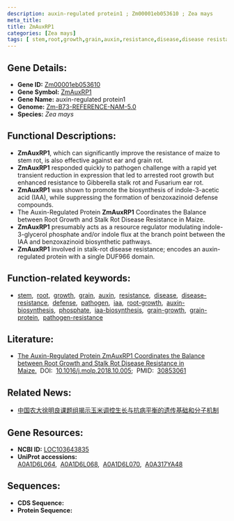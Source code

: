 ```yaml
---
description: auxin-regulated protein1 ; Zm00001eb053610 ; Zea mays
meta_title:
title: ZmAuxRP1
categories: [Zea mays]
tags: [ stem,root,growth,grain,auxin,resistance,disease,disease resistance,defense,pathogen,iaa,root growth,auxin biosynthesis,phosphate,iaa biosynthesis,grain growth,grain protein,pathogen resistance ]
---
```


## Gene Details:
- **Gene ID:**	[Zm00001eb053610](https://www.maizegdb.org/gene_center/gene/Zm00001eb053610)
- **Gene Symbol:** <u>ZmAuxRP1</u>
- **Gene Name:** auxin-regulated protein1
- **Genome:** [Zm-B73-REFERENCE-NAM-5.0](https://www.maizegdb.org/genome/assembly/Zm-B73-REFERENCE-NAM-5.0)
- **Species:** *Zea mays*

## Functional Descriptions:
   - **ZmAuxRP1**, which can significantly improve the resistance of maize to stem rot, is also effective against ear and grain rot.
   - **ZmAuxRP1** responded quickly to pathogen challenge with a rapid yet transient reduction in expression that led to arrested root growth but enhanced resistance to Gibberella stalk rot and Fusarium ear rot.
   - **ZmAuxRP1** was shown to promote the biosynthesis of indole-3-acetic acid (IAA), while suppressing the formation of benzoxazinoid defense compounds.
   - The Auxin-Regulated Protein **ZmAuxRP1** Coordinates the Balance between Root Growth and Stalk Rot Disease Resistance in Maize.
   - **ZmAuxRP1** presumably acts as a resource regulator modulating indole-3-glycerol phosphate and/or indole flux at the branch point between the IAA and benzoxazinoid biosynthetic pathways. 
   - **ZmAuxRP1** involved in stalk-rot disease resistance; encodes an auxin-regulated protein with a single DUF966 domain.

## Function-related keywords:
- [stem](/tags/stem/),&nbsp;&nbsp;[root](/tags/root/),&nbsp;&nbsp;[growth](/tags/growth/),&nbsp;&nbsp;[grain](/tags/grain/),&nbsp;&nbsp;[auxin](/tags/auxin/),&nbsp;&nbsp;[resistance](/tags/resistance/),&nbsp;&nbsp;[disease](/tags/disease/),&nbsp;&nbsp;[disease-resistance](/tags/disease-resistance/),&nbsp;&nbsp;[defense](/tags/defense/),&nbsp;&nbsp;[pathogen](/tags/pathogen/),&nbsp;&nbsp;[iaa](/tags/iaa/),&nbsp;&nbsp;[root-growth](/tags/root-growth/),&nbsp;&nbsp;[auxin-biosynthesis](/tags/auxin-biosynthesis/),&nbsp;&nbsp;[phosphate](/tags/phosphate/),&nbsp;&nbsp;[iaa-biosynthesis](/tags/iaa-biosynthesis/),&nbsp;&nbsp;[grain-growth](/tags/grain-growth/),&nbsp;&nbsp;[grain-protein](/tags/grain-protein/),&nbsp;&nbsp;[pathogen-resistance](/tags/pathogen-resistance/)

## Literature:
   - [The Auxin-Regulated Protein ZmAuxRP1 Coordinates the Balance between Root Growth and Stalk Rot Disease Resistance in Maize.]( https://www.sciencedirect.com/science/article/pii/S1674205218303101?via%3Dihub)&nbsp;&nbsp;DOI:&nbsp;&nbsp;[10.1016/j.molp.2018.10.005](https://www.sciencedirect.com/science/article/pii/S1674205218303101?via%3Dihub);&nbsp;&nbsp;PMID:&nbsp;&nbsp;[30853061](https://pubmed.ncbi.nlm.nih.gov/30853061/)

## Related News:
   - [中国农大徐明良课题组揭示玉米调控生长与抗病平衡的遗传基础和分子机制](https://mp.weixin.qq.com/s?__biz=MzU3ODY3MDM0NA==&mid=2247488373&idx=1&sn=34eedc2100d36e41d6f12c3841338804&chksm=fd708912ca070004469fbe8bedaedf77cf5ea6f3811974be6e5adcf469dcb229b8b29410b766&scene=27#wechat_redirect)

## Gene Resources:
- **NCBI ID:**  [LOC103643835](https://www.ncbi.nlm.nih.gov/gene/?term=LOC103643835)
- **UniProt accessions:** [A0A1D6L064](https://www.uniprot.org/uniprotkb/A0A1D6L064/entry),&nbsp;&nbsp;[A0A1D6L068](https://www.uniprot.org/uniprotkb/A0A1D6L068/entry),&nbsp;&nbsp;[A0A1D6L070](https://www.uniprot.org/uniprotkb/A0A1D6L070/entry),&nbsp;&nbsp;[A0A317YA48](https://www.uniprot.org/uniprotkb/A0A317YA48/entry)



## Sequences:
- **CDS Sequence:**
- **Protein Sequence:**

